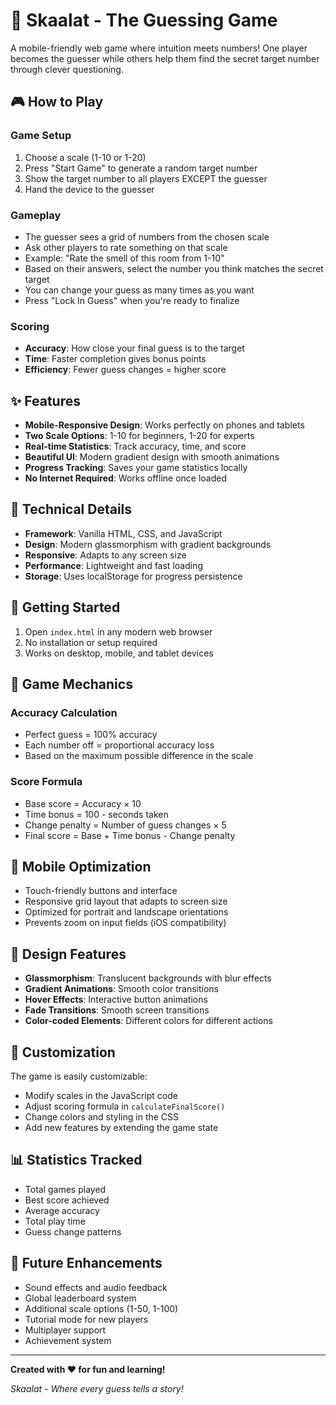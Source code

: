 # 🎯 Skaalat - The Guessing Game

A mobile-friendly web game where intuition meets numbers! One player becomes the guesser while others help them find the secret target number through clever questioning.

## 🎮 How to Play

### Game Setup
1. Choose a scale (1-10 or 1-20)
2. Press "Start Game" to generate a random target number
3. Show the target number to all players EXCEPT the guesser
4. Hand the device to the guesser

### Gameplay
- The guesser sees a grid of numbers from the chosen scale
- Ask other players to rate something on that scale
- Example: "Rate the smell of this room from 1-10"
- Based on their answers, select the number you think matches the secret target
- You can change your guess as many times as you want
- Press "Lock In Guess" when you're ready to finalize

### Scoring
- **Accuracy**: How close your final guess is to the target
- **Time**: Faster completion gives bonus points
- **Efficiency**: Fewer guess changes = higher score

## ✨ Features

- **Mobile-Responsive Design**: Works perfectly on phones and tablets
- **Two Scale Options**: 1-10 for beginners, 1-20 for experts
- **Real-time Statistics**: Track accuracy, time, and score
- **Beautiful UI**: Modern gradient design with smooth animations
- **Progress Tracking**: Saves your game statistics locally
- **No Internet Required**: Works offline once loaded

## 🎨 Technical Details

- **Framework**: Vanilla HTML, CSS, and JavaScript
- **Design**: Modern glassmorphism with gradient backgrounds
- **Responsive**: Adapts to any screen size
- **Performance**: Lightweight and fast loading
- **Storage**: Uses localStorage for progress persistence

## 🚀 Getting Started

1. Open `index.html` in any modern web browser
2. No installation or setup required
3. Works on desktop, mobile, and tablet devices

## 🎯 Game Mechanics

### Accuracy Calculation
- Perfect guess = 100% accuracy
- Each number off = proportional accuracy loss
- Based on the maximum possible difference in the scale

### Score Formula
- Base score = Accuracy × 10
- Time bonus = 100 - seconds taken
- Change penalty = Number of guess changes × 5
- Final score = Base + Time bonus - Change penalty

## 📱 Mobile Optimization

- Touch-friendly buttons and interface
- Responsive grid layout that adapts to screen size
- Optimized for portrait and landscape orientations
- Prevents zoom on input fields (iOS compatibility)

## 🎨 Design Features

- **Glassmorphism**: Translucent backgrounds with blur effects
- **Gradient Animations**: Smooth color transitions
- **Hover Effects**: Interactive button animations
- **Fade Transitions**: Smooth screen transitions
- **Color-coded Elements**: Different colors for different actions

## 🔧 Customization

The game is easily customizable:
- Modify scales in the JavaScript code
- Adjust scoring formula in `calculateFinalScore()`
- Change colors and styling in the CSS
- Add new features by extending the game state

## 📊 Statistics Tracked

- Total games played
- Best score achieved
- Average accuracy
- Total play time
- Guess change patterns

## 🎉 Future Enhancements

- Sound effects and audio feedback
- Global leaderboard system
- Additional scale options (1-50, 1-100)
- Tutorial mode for new players
- Multiplayer support
- Achievement system

---

**Created with ❤️ for fun and learning!**

*Skaalat - Where every guess tells a story!*

